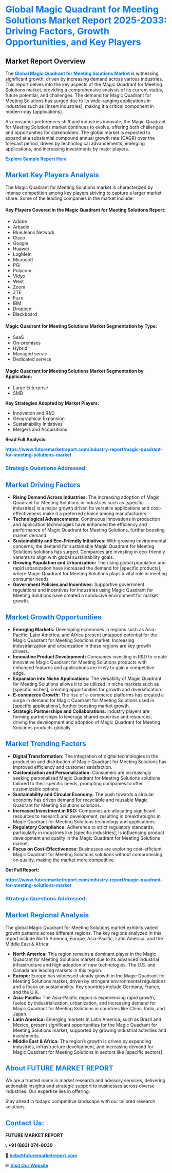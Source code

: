 <h1 style="color: #007BFF;">Global Magic Quadrant for Meeting Solutions Market Report 2025-2033: Driving Factors, Growth Opportunities, and Key Players</h1>

<section id="overview">
<h2>Market Report Overview</h2>
<p>The <a href="https://www.futuremarketreport.com/industry-report/magic-quadrant-for-meeting-solutions-market" style="color: #007BFF; text-decoration: none;"><strong>Global Magic Quadrant for Meeting Solutions Market</strong></a> is witnessing significant growth, driven by increasing demand across various industries. This report delves into the key aspects of the Magic Quadrant for Meeting Solutions market, providing a comprehensive analysis of its current status, future potential, and challenges. The demand for Magic Quadrant for Meeting Solutions has surged due to its wide-ranging applications in industries such as [insert industries], making it a critical component in modern-day [applications].</p>
<p>As consumer preferences shift and industries innovate, the Magic Quadrant for Meeting Solutions market continues to evolve, offering both challenges and opportunities for stakeholders. The global market is expected to expand at a substantial compound annual growth rate (CAGR) over the forecast period, driven by technological advancements, emerging applications, and increasing investments by major players.</p>
</section>

<section id="overview">
<p><a href="https://www.futuremarketreport.com/request-sample/reportId=56293" style="color: #007BFF; text-decoration: none;"><strong>Explore Sample Report Here</strong></a></p>
</section>

<section id="key-players">
<h2 style="color: #007BFF;">Market Key Players Analysis</h2>
<p>The Magic Quadrant for Meeting Solutions market is characterized by intense competition among key players striving to capture a larger market share. Some of the leading companies in the market include:</p>
<h4>Key Players Covered in the Magic Quadrant for Meeting Solutions Report:</h4>
<ul><li>Adobe</li><li>Arkadin</li><li>BlueJeans Network</li><li>Cisco</li><li>Google</li><li>Huawei</li><li>LogMeIn</li><li>Microsoft</li><li>PGi</li><li>Polycom</li><li>Vidyo</li><li>West</li><li>Zoom</li><li>ZTE</li><li>Fuze</li><li>IBM</li><li>Dropped</li><li>Blackboard</li></ul>
<h4>Magic Quadrant for Meeting Solutions Market Segmentation by Type:</h4>
<ul><li>SaaS</li><li>On-premises</li><li>Hybrid</li><li>Managed servic</li><li>Dedicated service</li></ul>

<h4>Magic Quadrant for Meeting Solutions Market Segmentation by Application:</h4>
<ul><li>Large Enterprise</li><li>SMB</li></ul>
<p><strong>Key Strategies Adopted by Market Players:</strong></p>
<ul>
<li>Innovation and R&D</li>
<li>Geographical Expansion</li>
<li>Sustainability Initiatives</li>
<li>Mergers and Acquisitions</li>
</ul>
</section>

<section>
<p><strong>Read Full Analysis: </strong></p><a href="https://www.futuremarketreport.com/industry-report/magic-quadrant-for-meeting-solutions-market" style="color: #007BFF; text-decoration: none;"><strong>https://www.futuremarketreport.com/industry-report/magic-quadrant-for-meeting-solutions-market</strong></a>
<h3 style="color: #007BFF;">Strategic Questions Addressed:</h3>
</section>

<section id="driving-factors">
<h2 style="color: #007BFF;">Market Driving Factors</h2>
<ul>
<li><strong>Rising Demand Across Industries:</strong> The increasing adoption of Magic Quadrant for Meeting Solutions in industries such as [specific industries] is a major growth driver. Its versatile applications and cost-effectiveness make it a preferred choice among manufacturers.</li>
<li><strong>Technological Advancements:</strong> Continuous innovations in production and application technologies have enhanced the efficiency and performance of Magic Quadrant for Meeting Solutions, further boosting market demand.</li>
<li><strong>Sustainability and Eco-Friendly Initiatives:</strong> With growing environmental concerns, the demand for sustainable Magic Quadrant for Meeting Solutions solutions has surged. Companies are investing in eco-friendly variants to align with global sustainability goals.</li>
<li><strong>Growing Population and Urbanization:</strong> The rising global population and rapid urbanization have increased the demand for [specific products], where Magic Quadrant for Meeting Solutions plays a vital role in meeting consumer needs.</li>
<li><strong>Government Policies and Incentives:</strong> Supportive government regulations and incentives for industries using Magic Quadrant for Meeting Solutions have created a conducive environment for market growth.</li>
</ul>
</section>

<section id="growth-opportunities">
<h2 style="color: #007BFF;">Market Growth Opportunities</h2>
<ul>
<li><strong>Emerging Markets:</strong> Developing economies in regions such as Asia-Pacific, Latin America, and Africa present untapped potential for the Magic Quadrant for Meeting Solutions market. Increasing industrialization and urbanization in these regions are key growth drivers.</li>
<li><strong>Innovative Product Development:</strong> Companies investing in R&D to create innovative Magic Quadrant for Meeting Solutions products with enhanced features and applications are likely to gain a competitive edge.</li>
<li><strong>Expansion into Niche Applications:</strong> The versatility of Magic Quadrant for Meeting Solutions allows it to be utilized in niche markets such as [specific niches], creating opportunities for growth and diversification.</li>
<li><strong>E-commerce Growth:</strong> The rise of e-commerce platforms has created a surge in demand for Magic Quadrant for Meeting Solutions used in [specific applications], further boosting market growth.</li>
<li><strong>Strategic Partnerships and Collaborations:</strong> Industry players are forming partnerships to leverage shared expertise and resources, driving the development and adoption of Magic Quadrant for Meeting Solutions products globally.</li>
</ul>
</section>

<section id="trending-factors">
<h2 style="color: #007BFF;">Market Trending Factors</h2>
<ul>
<li><strong>Digital Transformation:</strong> The integration of digital technologies in the production and distribution of Magic Quadrant for Meeting Solutions has improved efficiency and customer satisfaction.</li>
<li><strong>Customization and Personalization:</strong> Consumers are increasingly seeking personalized Magic Quadrant for Meeting Solutions solutions tailored to their specific needs, prompting companies to offer customizable options.</li>
<li><strong>Sustainability and Circular Economy:</strong> The push towards a circular economy has driven demand for recyclable and reusable Magic Quadrant for Meeting Solutions solutions.</li>
<li><strong>Increased Investment in R&D:</strong> Companies are allocating significant resources to research and development, resulting in breakthroughs in Magic Quadrant for Meeting Solutions technology and applications.</li>
<li><strong>Regulatory Compliance:</strong> Adherence to strict regulatory standards, particularly in industries like [specific industries], is influencing product development and quality in the Magic Quadrant for Meeting Solutions market.</li>
<li><strong>Focus on Cost-Effectiveness:</strong> Businesses are exploring cost-efficient Magic Quadrant for Meeting Solutions solutions without compromising on quality, making the market more competitive.</li>
</ul>
</section>

<section>
<p><strong>Get Full Report: </strong></p><a href="https://www.futuremarketreport.com/industry-report/magic-quadrant-for-meeting-solutions-market" style="color: #007BFF; text-decoration: none;"><strong>https://www.futuremarketreport.com/industry-report/magic-quadrant-for-meeting-solutions-market</strong></a>
<h3 style="color: #007BFF;">Strategic Questions Addressed:</h3>
</section>


<section id="regional-analysis">
<h2 style="color: #007BFF;">Market Regional Analysis</h2>
<p>The global Magic Quadrant for Meeting Solutions market exhibits varied growth patterns across different regions. The key regions analyzed in this report include North America, Europe, Asia-Pacific, Latin America, and the Middle East & Africa:</p>
<ul>
<li><strong>North America:</strong> This region remains a dominant player in the Magic Quadrant for Meeting Solutions market due to its advanced industrial infrastructure and high adoption of new technologies. The U.S. and Canada are leading markets in this region.</li>
<li><strong>Europe:</strong> Europe has witnessed steady growth in the Magic Quadrant for Meeting Solutions market, driven by stringent environmental regulations and a focus on sustainability. Key countries include Germany, France, and the U.K.</li>
<li><strong>Asia-Pacific:</strong> The Asia-Pacific region is experiencing rapid growth, fueled by industrialization, urbanization, and increasing demand for Magic Quadrant for Meeting Solutions in countries like China, India, and Japan.</li>
<li><strong>Latin America:</strong> Emerging markets in Latin America, such as Brazil and Mexico, present significant opportunities for the Magic Quadrant for Meeting Solutions market, supported by growing industrial activities and investments.</li>
<li><strong>Middle East & Africa:</strong> The region’s growth is driven by expanding industries, infrastructure development, and increasing demand for Magic Quadrant for Meeting Solutions in sectors like [specific sectors].</li>
</ul>
</section>

<footer>
<h2 style="color: #007BFF;">About FUTURE MARKET REPORT</h2>
<p>We are a trusted name in market research and advisory services, delivering actionable insights and strategic support to businesses across diverse industries. Our expertise lies in offering:</p>

<p>Stay ahead in today’s competitive landscape with our tailored research solutions.</p>

<h2 style="color: #007BFF;">Contact Us:</h2>
<p><strong>FUTURE MARKET REPORT</strong></p>
<p>📞 <strong>+91 (883) 074-8030</strong></p>
<p>📧 <strong><a href="mailto:help@futuremarketreport.com" style="color: #007BFF;">help@futuremarketreport.com</a></strong></p>
<p>🌐 <strong><a href="https://www.futuremarketreport.com/" style="color: #007BFF;">Visit Our Website</a></strong></p>
</footer>